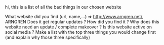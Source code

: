 hi, this is a list of all the bad things in our chosen website 


What website did you find (url, name,...)
=> http://www.arngren.net/, ARNGREN
Does it get regular updates ?
How did you find it ?
Why does this website need an update / complete makeover ?
Is this website active on social media ?
Make a list with the top three things you would change first (and explain why those three specifically)
